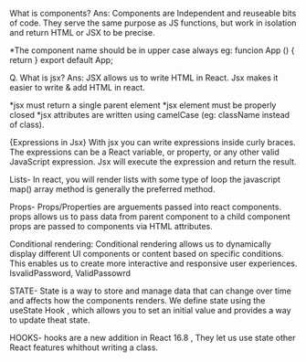 What is components?
Ans: Components are Independent and reuseable bits of code. They serve the same purpose as JS functions, but work in isolation and return HTML or JSX to be precise.

*The component name should be in upper case always 
eg: funcion App () {
    return
}
export default App;

Q. What is jsx?
Ans: JSX allows us to write HTML in React. Jsx makes it easier to write & add HTML in react.

*jsx must return a single parent element
*jsx element must be properly closed
*jsx attributes are written using camelCase (eg: className instead of class).



{Expressions in Jsx}
With jsx you can write expressions inside curly braces. The expressions can be a React variable, or property, or any other valid JavaScript expression. Jsx will execute the expression and return the result.

Lists- In react, you will render lists with some type of loop the javascript map() array method is generally the preferred method.

Props- Props/Properties are arguements passed into react components.
props allows us to pass data from parent component to a child component
props are passed to components via HTML attributes.

Conditional rendering:
Conditional rendering allows us to dynamically display different UI components or content based on specific conditions. This enables us to create more interactive and responsive user experiences.
IsvalidPassword, ValidPassowrd


STATE- State is a way to store and manage data that can change over time and affects how the components renders. We define state using the useState Hook , which allows you to set an initial value and provides a way to update theat state.

HOOKS- hooks are a new addition in React 16.8 , They let us use state other React features whithout writing a class.